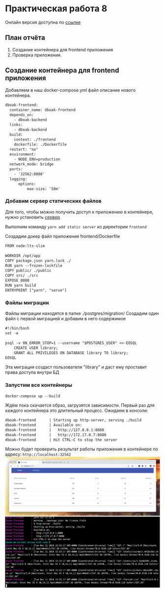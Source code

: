 # Практическая работа 8
Онлайн версия доступна по [ссылке](https://github.com/specialistvlad/dut-db-organization-and-knowledges/blob/master/results/lab8.md)

## План отчёта
1. Создание контейнера для frontend приложения
2. Проверка приложения.

## Создание контейнера для frontend приложения
Добавляем в наш docker-compose.yml файл описание нового контейнера.

```
dboak-frontend:
  container_name: dboak-frontend
  depends_on:
    - dboak-backend
  links:
    - dboak-backend
  build:
    context: ./frontend
    dockerfile: ./Dockerfile
  restart: "no"
  environment:
    - NODE_ENV=production
  network_mode: bridge
  ports:
    - '32562:8080'
  logging:
      options:
          max-size: '50m'
```

### Добавим сервер статических файлов
Для того, чтобы можно получить доступ к приложению в контейнере, нужно установить [сервер](https://www.npmjs.com/package/http-server)

Выполним команду `yarn add static server` из директории `frontend`

Создадим докер файл приложения frontend/Dockerfile
```
FROM node:lts-slim

WORKDIR /opt/app
COPY package.json yarn.lock ./
RUN yarn --frozen-lockfile
COPY public/ ./public
COPY src/ ./src
EXPOSE 8080
RUN yarn build
ENTRYPOINT ["yarn", "serve"]
```


### Файлы миграции
Файлы миграции находятся в папке ./postgres/migration/
Создадим один файл с первой миграцией и добавим в него содержимое
```
#!/bin/bash
set -e

psql -v ON_ERROR_STOP=1 --username "$POSTGRES_USER" <<-EOSQL
    CREATE USER library;
    GRANT ALL PRIVILEGES ON DATABASE library TO library;
EOSQL
```

Эта миграция создаст пользователя "library" и даст ему проставит права доступа внутри БД

### Запустим все контейнеры
`docker-compose up --build`

Ждём пока скачается образ, загрузятся зависимости. Первый раз для каждого контейнера это длительный процесс.
Ожидаем в консоли:
```
dboak-frontend      | Starting up http-server, serving ./build
dboak-frontend      | Available on:
dboak-frontend      |   http://127.0.0.1:8080
dboak-frontend      |   http://172.17.0.7:8080
dboak-frontend      | Hit CTRL-C to stop the server
```
Можно будет проверить результат работы приложения в контейнере по адресу: `http://localhost:32562`
![Результат работы](./screenshots/lab8-screen-1.png)
![Результат работы](./screenshots/lab8-screen-2.png)
